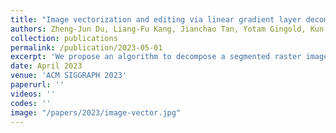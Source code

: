 ```yaml
---
title: "Image vectorization and editing via linear gradient layer decomposition"
authors: Zheng-Jun Du, Liang-Fu Kang, Jianchao Tan, Yotam Gingold, Kun Xu
collection: publications
permalink: /publication/2023-05-01
excerpt: 'We propose an algorithm to decompose a segmented raster image into layered regions of linear gradients. Once decomposed, the linear gradient color-defining functions allow the image to be easily edited in a structured way. Our decomposition prefers semi-transparent upper layers, so complex effects like glossy highlights are preserved when editing the base color.'
date: April 2023
venue: 'ACM SIGGRAPH 2023'
paperurl: ''
videos: ''
codes: ''
image: "/papers/2023/image-vector.jpg"
---
```


<br><br><br><br><br>

<script src="https://utteranc.es/client.js"
        repo="zcczhang/zcczhang.github.io"
        issue-term="pathname"
        theme="github-light"
        crossorigin="anonymous"
        async>
</script>
